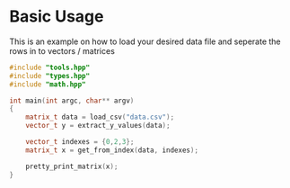 
# Basic Usage

This is an example on how to load your desired data file and seperate the rows in to vectors / matrices
```c++
#include "tools.hpp"
#include "types.hpp"
#include "math.hpp"

int main(int argc, char** argv)
{
	matrix_t data = load_csv("data.csv");
	vector_t y = extract_y_values(data);

	vector_t indexes = {0,2,3};
	matrix_t x = get_from_index(data, indexes);

	pretty_print_matrix(x);
}
```


